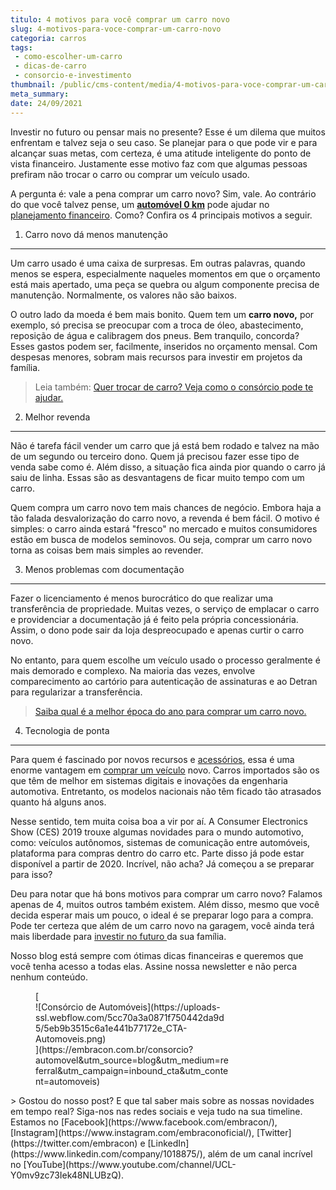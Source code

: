 ```yaml
---
titulo: 4 motivos para você comprar um carro novo
slug: 4-motivos-para-voce-comprar-um-carro-novo
categoria: carros
tags:
 - como-escolher-um-carro
 - dicas-de-carro
 - consorcio-e-investimento
thumbnail: /public/cms-content/media/4-motivos-para-voce-comprar-um-carro-novo.jpg
meta_summary: 
date: 24/09/2021
---
```

Investir no futuro ou pensar mais no presente? Esse é um dilema que muitos enfrentam e talvez seja o seu caso. Se planejar para o que pode vir e para alcançar suas metas, com certeza, é uma atitude inteligente do ponto de vista financeiro. Justamente esse motivo faz com que algumas pessoas prefiram não trocar o carro ou comprar um veículo usado.

A pergunta é: vale a pena comprar um carro novo? Sim, vale. Ao contrário do que você talvez pense, um [**automóvel 0 km**](https://www.embracon.com.br/blog/sobre-o-consorcio-de-veiculos-embracon) pode ajudar no [planejamento financeiro](https://www.embracon.com.br/blog/planeje-sua-vida-financeira-e-fique-sempre-no-azul). Como? Confira os 4 principais motivos a seguir.

1. Carro novo dá menos manutenção
---------------------------------

Um carro usado é uma caixa de surpresas. Em outras palavras, quando menos se espera, especialmente naqueles momentos em que o orçamento está mais apertado, uma peça se quebra ou algum componente precisa de manutenção. Normalmente, os valores não são baixos.

O outro lado da moeda é bem mais bonito. Quem tem um **carro novo,** por exemplo, só precisa se preocupar com a troca de óleo, abastecimento, reposição de água e calibragem dos pneus. Bem tranquilo, concorda? Esses gastos podem ser, facilmente, inseridos no orçamento mensal. Com despesas menores, sobram mais recursos para investir em projetos da família.

> Leia também: [Quer trocar de carro? Veja como o consórcio pode te ajudar.](https://www.embracon.com.br/blog/quer-trocar-de-carro-veja-como-o-consorcio-pode-te-ajudar)

2. Melhor revenda
-----------------

Não é tarefa fácil vender um carro que já está bem rodado e talvez na mão de um segundo ou terceiro dono. Quem já precisou fazer esse tipo de venda sabe como é. Além disso, a situação fica ainda pior quando o carro já saiu de linha. Essas são as desvantagens de ficar muito tempo com um carro.

Quem compra um carro novo tem mais chances de negócio. Embora haja a tão falada desvalorização do carro novo, a revenda é bem fácil. O motivo é simples: o carro ainda estará "fresco" no mercado e muitos consumidores estão em busca de modelos seminovos. Ou seja, comprar um carro novo torna as coisas bem mais simples ao revender.

3. Menos problemas com documentação
-----------------------------------

Fazer o licenciamento é menos burocrático do que realizar uma transferência de propriedade. Muitas vezes, o serviço de emplacar o carro e providenciar a documentação já é feito pela própria concessionária. Assim, o dono pode sair da loja despreocupado e apenas curtir o carro novo.

No entanto, para quem escolhe um veículo usado o processo geralmente é mais demorado e complexo. Na maioria das vezes, envolve comparecimento ao cartório para autenticação de assinaturas e ao Detran para regularizar a transferência.

> [Saiba qual é a melhor época do ano para comprar um carro novo.](https://www.embracon.com.br/blog/saiba-qual-e-a-melhor-epoca-do-ano-para-comprar-um-carro-novo)‍

4. Tecnologia de ponta
----------------------

Para quem é fascinado por novos recursos e [acessórios](https://www.embracon.com.br/blog/customizado-acessorios-que-valorizam-o-carro-para-a-revenda), essa é uma enorme vantagem em [comprar um veículo](https://www.embracon.com.br/blog/sobre-o-consorcio-de-veiculos-embracon) novo. Carros importados são os que têm de melhor em sistemas digitais e inovações da engenharia automotiva. Entretanto, os modelos nacionais não têm ficado tão atrasados quanto há alguns anos.

Nesse sentido, tem muita coisa boa a vir por aí. A Consumer Electronics Show (CES) 2019 trouxe algumas novidades para o mundo automotivo, como: veículos autônomos, sistemas de comunicação entre automóveis, plataforma para compras dentro do carro etc. Parte disso já pode estar disponível a partir de 2020. Incrível, não acha? Já começou a se preparar para isso?

Deu para notar que há bons motivos para comprar um carro novo? Falamos apenas de 4, muitos outros também existem. Além disso, mesmo que você decida esperar mais um pouco, o ideal é se preparar logo para a compra. Pode ter certeza que além de um carro novo na garagem, você ainda terá mais liberdade para [investir no futuro ](https://www.embracon.com.br/blog/8-motivos-que-comprovam-que-consorcio-e-investimento)da sua família.

Nosso blog está sempre com ótimas dicas financeiras e queremos que você tenha acesso a todas elas. Assine nossa newsletter e não perca nenhum conteúdo.

<figure class="w-richtext-figure-type-image w-richtext-align-center" style="max-width:310px">[<div>![Consórcio de Automóveis](https://uploads-ssl.webflow.com/5cc70a3a0871f750442da9d5/5eb9b3515c6a1e441b77172e_CTA-Automoveis.png)</div>](https://embracon.com.br/consorcio?automovel&utm_source=blog&utm_medium=referral&utm_campaign=inbound_cta&utm_content=automoveis)</figure>> Gostou do nosso post? E que tal saber mais sobre as nossas novidades em tempo real? Siga-nos nas redes sociais e veja tudo na sua timeline. Estamos no [Facebook](https://www.facebook.com/embracon/), [Instagram](https://www.instagram.com/embraconoficial/), [Twitter](https://twitter.com/embracon) e [LinkedIn](https://www.linkedin.com/company/1018875/), além de um canal incrível no [YouTube](https://www.youtube.com/channel/UCL-Y0mv9zc73Iek48NLUBzQ).
